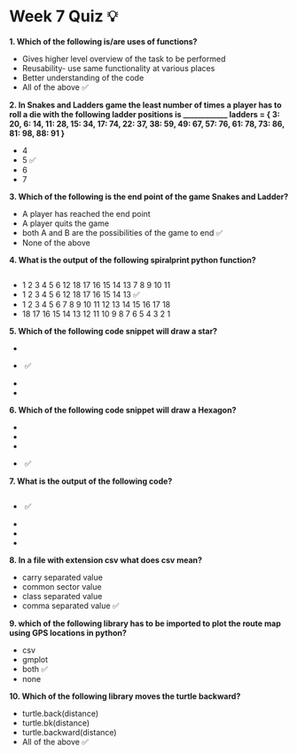 # Week 7 Quiz 💡

**1. Which of the following is/are uses of functions?**
- Gives higher level overview of the task to be performed
- Reusability- use same functionality at various places
- Better understanding of the code
- All of the above  ✅

**2. In Snakes and Ladders game the least number of times a player has to roll a die with the following ladder positions is ____________
ladders = { 3: 20, 6: 14, 11: 28, 15: 34, 17: 74, 22: 37, 38: 59, 49: 67, 57: 76, 61: 78, 73: 86, 81: 98, 88: 91 }**
- 4
- 5  ✅
- 6
- 7

**3. Which of the following is the end point of the game Snakes and Ladder?**
- A player has reached the end point
- A player quits the game
- both A and B are the possibilities of the game to end  ✅
- None of the above

**4. What is the output of the following spiralprint python function?**

<img src="https://storage.googleapis.com/swayam-node1-production.appspot.com/assets/img/noc21_cs32/cs32W7Q4.png" alt="">

- 1 2 3 4 5 6 12 18 17 16 15 14 13 7 8 9 10 11
- 1 2 3 4 5 6 12 18 17 16 15 14 13  ✅
- 1 2 3 4 5 6 7 8 9 10 11 12 13 14 15 16 17 18
- 18 17 16 15 14 13 12 11 10 9 8 7 6 5 4 3 2 1

**5. Which of the following code snippet will draw a star?**

- <img src="https://storage.googleapis.com/swayam-node1-production.appspot.com/assets/img/noc21_cs32/cs32W7Q5a.png" alt="">

- <img src="https://storage.googleapis.com/swayam-node1-production.appspot.com/assets/img/noc21_cs32/cs32W7Q5b.png" alt="">  ✅

- <img src="https://storage.googleapis.com/swayam-node1-production.appspot.com/assets/img/noc21_cs32/cs32W7Q5c.png" alt="">

- <img src="https://storage.googleapis.com/swayam-node1-production.appspot.com/assets/img/noc21_cs32/cs32W7Q5d.png" alt="">

**6. Which of the following code snippet will draw a Hexagon?**

- <img src="https://storage.googleapis.com/swayam-node1-production.appspot.com/assets/img/noc21_cs32/cs32W7Q6a.png" alt="">

- <img src="https://storage.googleapis.com/swayam-node1-production.appspot.com/assets/img/noc21_cs32/cs32W7Q6b.png" alt="">

- <img src="https://storage.googleapis.com/swayam-node1-production.appspot.com/assets/img/noc21_cs32/cs32W7Q6c.png" alt="">

- <img src="https://storage.googleapis.com/swayam-node1-production.appspot.com/assets/img/noc21_cs32/cs32W7Q6d.png" alt="">  ✅

**7. What is the output of the following code?**

<img src="https://storage.googleapis.com/swayam-node1-production.appspot.com/assets/img/noc21_cs32/cs32W7Q7.png" alt="">

- <img src="https://storage.googleapis.com/swayam-node1-production.appspot.com/assets/img/noc21_cs32/cs32W7Q7a.png" alt="">  ✅

- <img src="https://storage.googleapis.com/swayam-node1-production.appspot.com/assets/img/noc21_cs32/cs32W7Q7b.png" alt="">

- <img src="https://storage.googleapis.com/swayam-node1-production.appspot.com/assets/img/noc21_cs32/cs32W7Q7c.png" alt="">

- <img src="https://storage.googleapis.com/swayam-node1-production.appspot.com/assets/img/noc21_cs32/cs32W7Q7d.png" alt="">

**8. In a file with extension csv what does csv mean?**
- carry separated value
- common sector value
- class separated value
- comma separated value  ✅

**9. which of the following library has to be imported to plot the route map using GPS locations in python?**
- csv
- gmplot
- both  ✅
- none

**10. Which of the following library moves the turtle backward?**
- turtle.back(distance)
- turtle.bk(distance)
- turtle.backward(distance)
- All of the above  ✅

